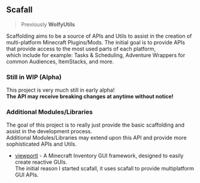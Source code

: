 ## Scafall
> Previously **WolfyUtils**
 
Scaffolding aims to be a source of APIs and Utils to assist in the creation of multi-platform Minecraft Plugins/Mods.
The initial goal is to provide APIs that provide access to the most used parts of each platform,  
which include for example: Tasks & Scheduling, Adventure Wrappers for common Audiences, ItemStacks, and more.

### Still in WIP (Alpha)
This project is very much still in early alpha!   
**The API may receive breaking changes at anytime without notice!**

### Additional Modules/Libraries
The goal of this project is to really just provide the basic scaffolding and assist in the development process.  
Additional Modules/Libraries may extend upon this API and provide more sophisticated APIs and Utils.  
* [viewportl](https://github.com/WolfyScript/viewportl) - A Minecraft Inventory GUI framework, designed to easily create reactive GUIs.  
  The initial reason I started scafall, it uses scafall to provide multiplatform GUI APIs.
